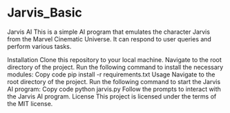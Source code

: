 # Jarvis_Basic
Jarvis AI
This is a simple AI program that emulates the character Jarvis from the Marvel Cinematic Universe. It can respond to user queries and perform various tasks.

Installation
Clone this repository to your local machine.
Navigate to the root directory of the project.
Run the following command to install the necessary modules:
Copy code
pip install -r requirements.txt
Usage
Navigate to the root directory of the project.
Run the following command to start the Jarvis AI program:
Copy code
python jarvis.py
Follow the prompts to interact with the Jarvis AI program.
License
This project is licensed under the terms of the MIT license.
